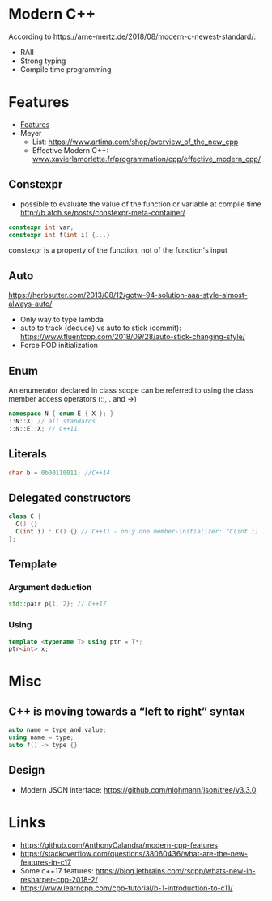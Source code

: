# Modern C++
According to https://arne-mertz.de/2018/08/modern-c-newest-standard/:
* RAII
* Strong typing
* Compile time programming

# Features
* [Features](https://3enoit3.github.io/data_tools.js/lists/)
* Meyer
  * List: https://www.artima.com/shop/overview_of_the_new_cpp
  * Effective Modern C++: www.xavierlamorlette.fr/programmation/cpp/effective_modern_cpp/

## Constexpr
* possible to evaluate the value of the function or variable at compile time
http://b.atch.se/posts/constexpr-meta-container/
```c++
constexpr int var;
constexpr int f(int i) {...}
```
constexpr is a property of the function, not of the function's input

## Auto
https://herbsutter.com/2013/08/12/gotw-94-solution-aaa-style-almost-always-auto/
* Only way to type lambda
* auto to track (deduce) vs auto to stick (commit): https://www.fluentcpp.com/2018/09/28/auto-stick-changing-style/
* Force POD initialization

## Enum
An enumerator declared in class scope can be referred to using the class member access operators (::, . and ->)
```c++
namespace N { enum E { X }; }
::N::X; // all standards
::N::E::X; // C++11
```
## Literals
```c++
char b = 0b00110011; //C++14
```
## Delegated constructors
```c++
class C {
  C() {}
  C(int i) : C() {} // C++11 - only one member-initializer: "C(int i) : C(), j_(0) {}" is not valid
};
```
## Template
### Argument deduction
```c++
std::pair p{1, 2}; // C++17
```
### Using
```c++
template <typename T> using ptr = T*; 
ptr<int> x;
```
# Misc
## C++ is moving towards a “left to right” syntax
```c++
auto name = type_and_value;
using name = type;
auto f() -> type {}
```
## Design
* Modern JSON interface: https://github.com/nlohmann/json/tree/v3.3.0

# Links
* https://github.com/AnthonyCalandra/modern-cpp-features
* https://stackoverflow.com/questions/38060436/what-are-the-new-features-in-c17
* Some c++17 features: https://blog.jetbrains.com/rscpp/whats-new-in-resharper-cpp-2018-2/
* https://www.learncpp.com/cpp-tutorial/b-1-introduction-to-c11/
